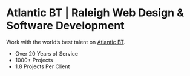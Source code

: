 # Atlantic BT | Raleigh Web Design &amp; Software Development

Work with the world’s best talent on [Atlantic BT](https://github.com/facebook/create-react-app).

- Over 20 Years of Service
- 1000+ Projects
- 1.8 Projects Per Client